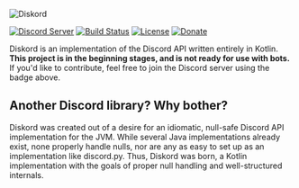 ![Diskord](https://serebit.com/assets/images/diskord-banner-nopad.svg) 

[![Discord Server][discord]](https://discord.gg/27trEwn)
[![Build Status][gitlab-ci]](https://gitlab.com/serebit/diskord/pipelines)
[![License][license]](https://www.apache.org/licenses/LICENSE-2.0.html)
[![Donate][paypal]](https://paypal.me/gdeadshot)

Diskord is an implementation of the Discord API written entirely in Kotlin. **This project is in the beginning stages, 
and is not ready for use with bots.** If you'd like to contribute, feel free to join the Discord server using the badge 
above.

## Another Discord library? Why bother?
Diskord was created out of a desire for an idiomatic, null-safe Discord API implementation for the JVM. While several
 Java implementations already exist, none properly handle nulls, nor are any as easy to set up as an implementation like
 discord.py. Thus, Diskord was born, a Kotlin implementation with the goals of proper null handling and well-structured
 internals.
 
[discord]: https://discordapp.com/api/guilds/450082907185479700/widget.png?style=shield "Discord Server"
[gitlab-ci]: https://gitlab.com/serebit/diskord/badges/master/build.svg "Pipeline Status"
[license]: https://img.shields.io/badge/License-Apache%202.0-lightgrey.svg "License"
[paypal]: https://img.shields.io/badge/Donate-PayPal-blue.svg "PayPal"
